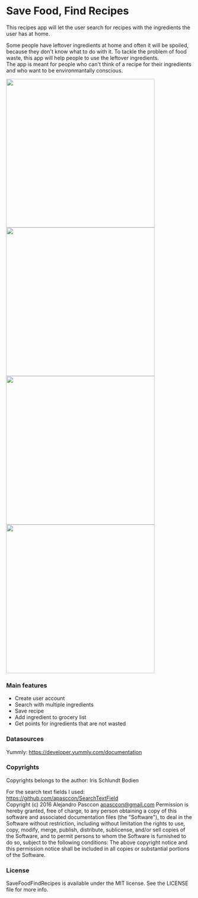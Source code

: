 # Save Food, Find Recipes

This recipes app will let the user search for recipes with the ingredients the user has at home.  
   
Some people have leftover ingredients at home and often it will be spoiled, because they don't know what to do with it.
To tackle the problem of food waste, this app will help people to use the leftover ingredients.  
The app is meant for people who can't think of a recipe for their ingredients and who want to be environmantally conscious.  
    
<img src=https://github.com/LouiseIris/SaveFoodFindRecipes/blob/master/docs/picture1.png width="400"> <img src=https://github.com/LouiseIris/SaveFoodFindRecipes/blob/master/docs/picture2.png width="400">  
<img src=https://github.com/LouiseIris/SaveFoodFindRecipes/blob/master/docs/picture3.png width="400"> <img src=https://github.com/LouiseIris/SaveFoodFindRecipes/blob/master/docs/picture5.png width="400">  
  
### Main features  
* Create user account  
* Search with multiple ingredients 
* Save recipe  
* Add ingredient to grocery list  
* Get points for ingredients that are not wasted
  
### Datasources  
Yummly: https://developer.yummly.com/documentation    
  
### Copyrights  
Copyrights belongs to the author: Iris Schlundt Bodien  
  
For the search text fields I used: https://github.com/apasccon/SearchTextField  
Copyright (c) 2016 Alejandro Pasccon <apasccon@gmail.com>
Permission is hereby granted, free of charge, to any person obtaining a copy
of this software and associated documentation files (the "Software"), to deal
in the Software without restriction, including without limitation the rights
to use, copy, modify, merge, publish, distribute, sublicense, and/or sell
copies of the Software, and to permit persons to whom the Software is
furnished to do so, subject to the following conditions:
The above copyright notice and this permission notice shall be included in
all copies or substantial portions of the Software.  
  
### License  
SaveFoodFindRecipes is available under the MIT license. See the LICENSE file for more info.
